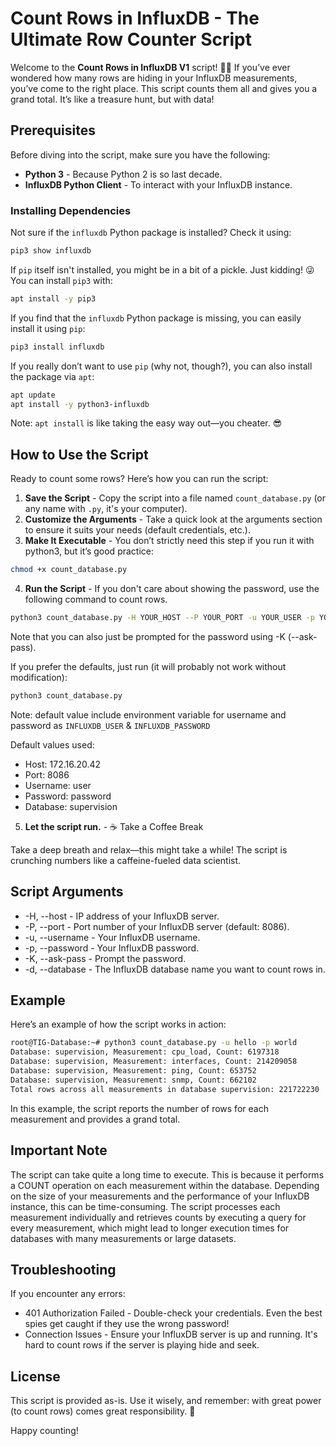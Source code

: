 # Count Rows in InfluxDB - The Ultimate Row Counter Script

Welcome to the **Count Rows in InfluxDB V1** script! 🕵️‍♂️ If you’ve ever wondered how many rows are hiding in your InfluxDB measurements, you’ve come to the right place. This script counts them all and gives you a grand total. It’s like a treasure hunt, but with data!

## Prerequisites

Before diving into the script, make sure you have the following:

- **Python 3** - Because Python 2 is so last decade.
- **InfluxDB Python Client** - To interact with your InfluxDB instance.

### Installing Dependencies

Not sure if the `influxdb` Python package is installed? Check it using:
```bash
pip3 show influxdb
```

If `pip` itself isn't installed, you might be in a bit of a pickle. Just kidding! 😜 You can install `pip3` with:
```bash
apt install -y pip3
```

If you find that the `influxdb` Python package is missing, you can easily install it using `pip`:

```bash
pip3 install influxdb
```

If you really don’t want to use `pip` (why not, though?), you can also install the package via `apt`:

```bash
apt update
apt install -y python3-influxdb
```

Note: `apt install` is like taking the easy way out—you cheater. 😎

## How to Use the Script

Ready to count some rows? Here’s how you can run the script:

1. **Save the Script** - Copy the script into a file named `count_database.py` (or any name with `.py`, it's your computer).
2. **Customize the Arguments** - Take a quick look at the arguments section to ensure it suits your needs (default credentials, etc.).
3. **Make It Executable** - You don’t strictly need this step if you run it with python3, but it’s good practice:

```bash
chmod +x count_database.py
```

4. **Run the Script** - If you don't care about showing the password, use the following command to count rows.

```bash
python3 count_database.py -H YOUR_HOST --P YOUR_PORT -u YOUR_USER -p YOUR_PASS -d YOUR_BASE
```

Note that you can also just be prompted for the password using -K (--ask-pass).

If you prefer the defaults, just run (it will probably not work without modification):

```bash
python3 count_database.py
```

Note: default value include environment variable for username and password as `INFLUXDB_USER` & `INFLUXDB_PASSWORD`

Default values used:

- Host: 172.16.20.42
- Port: 8086
- Username: user
- Password: password
- Database: supervision

5. **Let the script run.** - ☕️ Take a Coffee Break

Take a deep breath and relax—this might take a while! The script is crunching numbers like a caffeine-fueled data scientist.

## Script Arguments

- -H, --host - IP address of your InfluxDB server.
- -P, --port - Port number of your InfluxDB server (default: 8086).
- -u, --username - Your InfluxDB username.
- -p, --password - Your InfluxDB password.
- -K, --ask-pass - Prompt the password.
- -d, --database - The InfluxDB database name you want to count rows in.

## Example

Here’s an example of how the script works in action:

```bash
root@TIG-Database:~# python3 count_database.py -u hello -p world
Database: supervision, Measurement: cpu_load, Count: 6197318
Database: supervision, Measurement: interfaces, Count: 214209058
Database: supervision, Measurement: ping, Count: 653752
Database: supervision, Measurement: snmp, Count: 662102
Total rows across all measurements in database supervision: 221722230
```

In this example, the script reports the number of rows for each measurement and provides a grand total.

## Important Note

The script can take quite a long time to execute. This is because it performs a COUNT operation on each measurement within the database. Depending on the size of your measurements and the performance of your InfluxDB instance, this can be time-consuming. The script processes each measurement individually and retrieves counts by executing a query for every measurement, which might lead to longer execution times for databases with many measurements or large datasets.

## Troubleshooting

If you encounter any errors:

- 401 Authorization Failed - Double-check your credentials. Even the best spies get caught if they use the wrong password!
- Connection Issues - Ensure your InfluxDB server is up and running. It's hard to count rows if the server is playing hide and seek.

## License

This script is provided as-is. Use it wisely, and remember: with great power (to count rows) comes great responsibility. 🚀

Happy counting!
